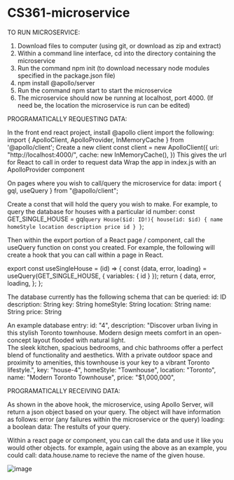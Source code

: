 # CS361-microservice

TO RUN MICROSERVICE:

1. Download files to computer (using git, or download as zip and extract)
2. Within a command line interface, cd into the directory containing the microservice
3. Run the command npm init (to download necessary node modules specified in the package.json file)
4. npm install @apollo/server
5. Run the command npm start to start the microservice
6. The microservice should now be running at localhost, port 4000. (If need be, the location the microservice is run can be edited)


PROGRAMATICALLY REQUESTING DATA:


In the front end react project, install @apollo client
import the following: import { ApolloClient, ApolloProvider, InMemoryCache } from '@apollo/client';
Create a new client
const client = new ApolloClient({
  uri: "http://localhost:4000/",
  cache: new InMemoryCache(),
})
This gives the url for React to call in order to request data
Wrap the app in index.js with an ApolloProvider component

On pages where you wish to call/query the microservice for data:
import { gql, useQuery } from "@apollo/client";

Create a const that will hold the query you wish to make. For example, to query the database for houses with a particular id number:
const GET_SINGLE_HOUSE = gql`
query House($id: ID!){
    house(id: $id) {
      name
      homeStyle
      location
      description
      price
      id
    }
  }
`;

Then within the export portion of a React page / component, call the useQuery function on const you created. For example, the following will 
create a hook that you can call within a page in React.

export const useSingleHouse = (id) => {
    const {data, error, loading} = useQuery(GET_SINGLE_HOUSE, {
        variables: {
            id
        }
    });
    return {
        data,
        error,
        loading,
    };
};

The database currently has the following schema that can be queried:
  id: ID
  description: String
  key: String
  homeStyle: String
  location: String
  name: String
  price: String

An example database entry:
    id: "4",
    description:
      "Discover urban living in this stylish Toronto townhouse. Modern design meets comfort in an open-concept layout flooded with natural light.   
       The sleek kitchen, spacious bedrooms, and chic bathrooms offer a perfect blend of functionality and aesthetics. With a private outdoor space 
        and proximity to amenities, this townhouse is your key to a vibrant Toronto lifestyle.",
    key: "house-4",
    homeStyle: "Townhouse",
    location: "Toronto",
    name: "Modern Toronto Townhouse",
    price: "$1,000,000",


PROGRAMATICALLY RECEIVING DATA:


As shown in the above hook, the microservice, using Apollo Server, will return a json object based on your query.
The object will have information as follows: 
error (any failures within the microservice or the query)
loading: a boolean
data: The restults of your query.

Within a react page or component, you can call the data and use it like you would other objects.
for example, again using the above as an example, you could call:
data.house.name to recieve the name of the given house.


![image](https://github.com/dddevJACL/CS361-microservice/assets/144203852/e20a5f9c-631c-4a20-96c7-f7dbe328b291)
